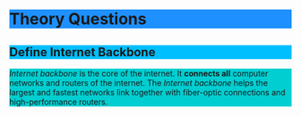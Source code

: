 <h1 style="background-color:DodgerBlue;">Theory Questions</h1>
<h2 style="background-color:DeepSkyBlue;">Define Internet Backbone</h2>
<p style="background-color:DarkTurquoise;"><em>Internet backbone</em> is the core of the internet. It <strong>connects all</strong> computer networks and routers of the internet. The <em>Internet backbone</em> helps the largest and fastest networks link together with fiber-optic connections and high-performance routers.</p>

